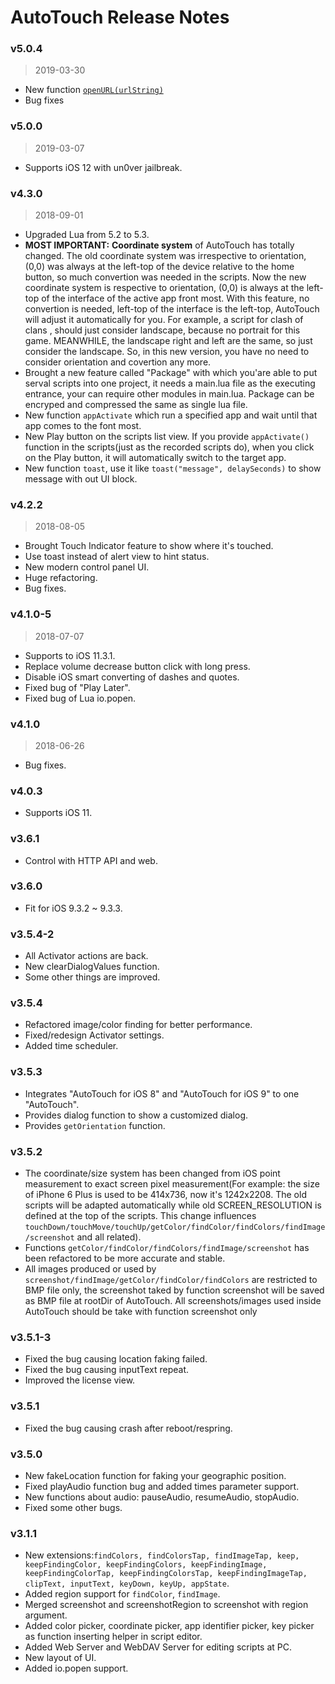 # AutoTouch Release Notes

### v5.0.4
> 2019-03-30
* New function [`openURL(urlString)`](https://docs.autotouch.net/#openurlurlstring)
* Bug fixes

### v5.0.0
> 2019-03-07
* Supports iOS 12 with un0ver jailbreak.

### v4.3.0
> 2018-09-01
* Upgraded Lua from 5.2 to 5.3.
* **MOST IMPORTANT:** **Coordinate system** of AutoTouch has totally changed. The old coordinate system was irrespective to orientation, (0,0) was always at the left-top of the device relative to the home button, so much convertion was needed in the scripts. Now the new coordinate system is respective to orientation, (0,0) is always at the left-top of the interface of the active app front most. With this feature, no convertion is needed, left-top of the interface is the left-top, AutoTouch will adjust it automatically for you. For example, a script for clash of clans , should just consider landscape, because no portrait for this game. MEANWHILE, the landscape right and left are the same, so just consider the landscape. So, in this new version, you have no need to consider orientation and covertion any more.
* Brought a new feature called "Package" with which you'are able to put serval scripts into one project, it needs a main.lua file as the executing entrance, your can require other modules in main.lua. Package can be encryped and compressed the same as single lua file.
* New function `appActivate` which run a specified app and wait until that app comes to the font most.
* New Play button on the scripts list view. If you provide `appActivate()` function in the scripts(just as the recorded scripts do), when you click on the Play button, it will automatically switch to the target app.
* New function `toast`, use it like `toast("message", delaySeconds)` to show message with out UI block.

### v4.2.2
> 2018-08-05
* Brought Touch Indicator feature to show where it's touched.
* Use toast instead of alert view to hint status.
* New modern control panel UI.
* Huge refactoring.
* Bug fixes.


### v4.1.0-5
> 2018-07-07
* Supports to iOS 11.3.1.
* Replace volume decrease button click with long press.
* Disable iOS smart converting of dashes and quotes.
* Fixed bug of "Play Later".
* Fixed bug of Lua io.popen.

### v4.1.0
> 2018-06-26
* Bug fixes.

### v4.0.3
>
* Supports iOS 11.

### v3.6.1
> 
* Control with HTTP API and web.

### v3.6.0
> 
* Fit for iOS 9.3.2 ~ 9.3.3.

### v3.5.4-2
> 
* All Activator actions are back.
* New clearDialogValues function.
* Some other things are improved.

### v3.5.4
> 
* Refactored image/color finding for better performance.
* Fixed/redesign Activator settings.
* Added time scheduler.

### v3.5.3
> 
* Integrates "AutoTouch for iOS 8" and "AutoTouch for iOS 9" to one "AutoTouch".
* Provides dialog function to show a customized dialog.
* Provides `getOrientation` function.

### v3.5.2
> 
* The coordinate/size system has been changed from iOS point measurement to exact screen pixel measurement(For example: the size of iPhone 6 Plus is used to be 414x736, now it's 1242x2208. The old scripts will be adapted automatically while old SCREEN_RESOLUTION is defined at the top of the scripts. This change influences `touchDown/touchMove/touchUp/getColor/findColor/findColors/findImage/screenshot` and all related).
* Functions `getColor/findColor/findColors/findImage/screenshot` has been refactored to be more accurate and stable.
* All images produced or used by `screenshot/findImage/getColor/findColor/findColors` are restricted to BMP file only, the screenshot taked by function screenshot will be saved as BMP file at rootDir of AutoTouch. All screenshots/images used inside AutoTouch should be take with function screenshot only

### v3.5.1-3
> 
* Fixed the bug causing location faking failed.
* Fixed the bug causing inputText repeat.
* Improved the license view.

### v3.5.1
> 
* Fixed the bug causing crash after reboot/respring.

### v3.5.0
> 
* New fakeLocation function for faking your geographic position.
* Fixed playAudio function bug and added times parameter support.
* New functions about audio: pauseAudio, resumeAudio, stopAudio.
* Fixed some other bugs.

### v3.1.1
> 
* New extensions:`findColors, findColorsTap, findImageTap, keep, keepFindingColor, keepFindingColors, keepFindingImage, keepFindingColorTap, keepFindingColorsTap, keepFindingImageTap, clipText, inputText, keyDown, keyUp, appState`.
* Added region support for `findColor`, `findImage`.
* Merged screenshot and screenshotRegion to screenshot with region argument.
* Added color picker, coordinate picker, app identifier picker, key picker as function inserting helper in script editor.
* Added Web Server and WebDAV Server for editing scripts at PC.
* New layout of UI.
* Added io.popen support.